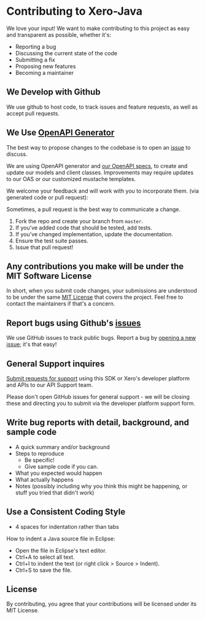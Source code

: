 # Contributing to Xero-Java
We love your input! We want to make contributing to this project as easy and transparent as possible, whether it's:

- Reporting a bug
- Discussing the current state of the code
- Submitting a fix
- Proposing new features
- Becoming a maintainer

## We Develop with Github
We use github to host code, to track issues and feature requests, as well as accept pull requests.

## We Use [OpenAPI Generator](https://github.com/OpenAPITools/openapi-generator)
The best way to propose changes to the codebase is to open an [issue](https://github.com/XeroAPI/Xero-Java/issues) to discuss.  

We are using OpenAPI generator and [our OpenAPI specs](https://github.com/XeroAPI/Xero-OpenAPI), to create and update our models and client classes.  Improvements may require updates to our OAS or our customized mustache templates.

We welcome your feedback and will work with you to incorporate them. (via generated code or pull request):

Sometimes, a pull request is the best way to communicate a change. 

1. Fork the repo and create your branch from `master`.
2. If you've added code that should be tested, add tests.
3. If you've changed implementation, update the documentation.
4. Ensure the test suite passes.
5. Issue that pull request!

## Any contributions you make will be under the MIT Software License
In short, when you submit code changes, your submissions are understood to be under the same [MIT License](http://choosealicense.com/licenses/mit/) that covers the project. Feel free to contact the maintainers if that's a concern.

## Report bugs using Github's [issues](https://github.com/XeroAPI/Xero-Java/issues)
We use GitHub issues to track public bugs. Report a bug by [opening a new issue](); it's that easy!

## General Support inquires
[Submit requests for support](https://developer.xero.com/contact-xero-developer-platform-support/) using this SDK or Xero's developer platform and APIs to our API Support team.

Please don't open GitHub issues for general support - we will be closing these and directing you to submit via the developer platform support form.

## Write bug reports with detail, background, and sample code

- A quick summary and/or background
- Steps to reproduce
  - Be specific!
  - Give sample code if you can. 
- What you expected would happen
- What actually happens
- Notes (possibly including why you think this might be happening, or stuff you tried that didn't work)

## Use a Consistent Coding Style

* 4 spaces for indentation rather than tabs

How to indent a Java source file in Eclipse:
* Open the file in Eclipse's text editor.
* Ctrl+A to select all text.
* Ctrl+I to indent the text (or right click > Source > Indent).
* Ctrl+S to save the file.

## License
By contributing, you agree that your contributions will be licensed under its MIT License.